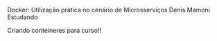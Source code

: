 Docker: Utilização prática no cenário de Microsserviços
Denis Mamoni Estudando

Criando conteineres para curso!!
